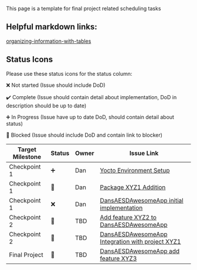 This page is a template for final project related scheduling tasks

## Helpful markdown links:
[organizing-information-with-tables](https://help.github.com/en/articles/organizing-information-with-tables)

## Status Icons
Please use these status icons for the status column:

:x: Not started (Issue should include DoD)

:heavy_check_mark: Complete (Issue should contain detail about implementation, DoD in description should be up to date)

:heavy_plus_sign: In Progress (Issue have up to date DoD, should contain detail about status)

:red_circle: Blocked (Issue should include DoD and contain link to blocker)

| Target Milestone | Status             | Owner            | Issue Link       |
| ---------------- | -------------      | ---------------- | ---------------- |
| Checkpoint 1     | :heavy_plus_sign:  | Dan              | [Yocto Environment Setup](https://github.com/cu-ecen-5013/final-project-assignment-dwalkes/issues/1) |
| Checkpoint 1     | :red_circle:       | Dan              | [Package XYZ1 Addition](https://github.com/cu-ecen-5013/final-project-assignment-dwalkes/issues/2) |
| Checkpoint 1     | :x:                | Dan              | [DansAESDAwesomeApp initial implementation](https://github.com/cu-ecen-5013/final-project-assignment-dwalkes/issues/3) |
| Checkpoint 2     | :red_circle:       | TBD              | [Add feature XYZ2 to DansAESDAwesomeApp](https://github.com/cu-ecen-5013/final-project-assignment-dwalkes/issues/4) |
| Checkpoint 2     | :red_circle:       | TBD              | [DansAESDAwesomeApp Integration with project XYZ1 ](https://github.com/cu-ecen-5013/final-project-assignment-dwalkes/issues/5) |
| Final Project    | :red_circle:       | TBD              | [DansAESDAwesomeApp add feature XYZ3](https://github.com/cu-ecen-5013/final-project-assignment-dwalkes/issues/6) |